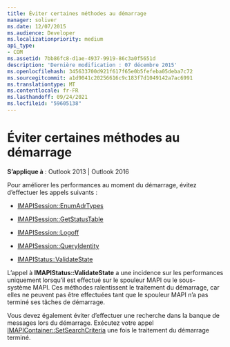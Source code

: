 ```yaml
---
title: Éviter certaines méthodes au démarrage
manager: soliver
ms.date: 12/07/2015
ms.audience: Developer
ms.localizationpriority: medium
api_type:
- COM
ms.assetid: 7bb86fc8-d1ae-4937-9919-86c3a0f5651d
description: 'Dernière modification : 07 décembre 2015'
ms.openlocfilehash: 345633700d921f617f65e0b5fefeba05deba7c72
ms.sourcegitcommit: a1d9041c20256616c9c183f7d1049142a7ac6991
ms.translationtype: MT
ms.contentlocale: fr-FR
ms.lasthandoff: 09/24/2021
ms.locfileid: "59605138"
---
```

# <a name="avoiding-certain-methods-at-startup"></a>Éviter certaines méthodes au démarrage

 
  
**S’applique à** : Outlook 2013 | Outlook 2016 
  
Pour améliorer les performances au moment du démarrage, évitez d’effectuer les appels suivants :
  
- [IMAPISession::EnumAdrTypes](imapisession-enumadrtypes.md)
    
- [IMAPISession::GetStatusTable](imapisession-getstatustable.md)
    
- [IMAPISession::Logoff](imapisession-logoff.md)
    
- [IMAPISession::QueryIdentity](imapisession-queryidentity.md)
    
- [IMAPIStatus::ValidateState](imapistatus-validatestate.md)
    
L’appel à **IMAPIStatus::ValidateState** a une incidence sur les performances uniquement lorsqu’il est effectué sur le spouleur MAPI ou le sous-système MAPI. Ces méthodes ralentissent le traitement du démarrage, car elles ne peuvent pas être effectuées tant que le spouleur MAPI n’a pas terminé ses tâches de démarrage. 
  
Vous devez également éviter d’effectuer une recherche dans la banque de messages lors du démarrage. Exécutez votre appel [IMAPIContainer::SetSearchCriteria](imapicontainer-setsearchcriteria.md) une fois le traitement du démarrage terminé. 
  

